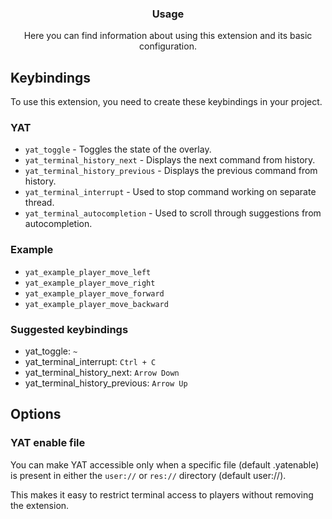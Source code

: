 <div align="center">
	<h3>Usage</h1>
	<p>Here you can find information about using this extension and its basic configuration.</p>
</div>

## Keybindings

To use this extension, you need to create these keybindings in your project.

### YAT

-   `yat_toggle` - Toggles the state of the overlay.
-   `yat_terminal_history_next` - Displays the next command from history.
-   `yat_terminal_history_previous` - Displays the previous command from history.
-   `yat_terminal_interrupt` - Used to stop command working on separate thread.
-   `yat_terminal_autocompletion` - Used to scroll through suggestions from autocompletion.

### Example

-   `yat_example_player_move_left`
-   `yat_example_player_move_right`
-   `yat_example_player_move_forward`
-   `yat_example_player_move_backward`

### Suggested keybindings

-   yat_toggle: `~`
-   yat_terminal_interrupt: `Ctrl + C`
-   yat_terminal_history_next: `Arrow Down`
-   yat_terminal_history_previous: `Arrow Up`

## Options

### YAT enable file

You can make YAT accessible only when a specific file (default .yatenable)
is present in either the `user://` or `res://` directory (default user://).

This makes it easy to restrict terminal access to players without removing the extension.
